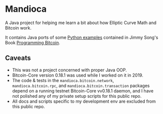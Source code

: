 # Mandioca

A Java project for helping me learn a bit about how Elliptic Curve Math and Bitcoin work.

It contains Java ports of some [Python examples](https://github.com/jimmysong/programmingbitcoin) contained in
Jimmy Song's Book [Programming Bitcoin](https://www.oreilly.com/library/view/programming-bitcoin/9781492031482).

## Caveats

- This was not a project concerned with proper Java OOP.
- Bitcoin-Core version 0.18.1 was used while I worked on it in 2019.
- The code & tests in the `mandioca.bitcoin.network`, `mandioca.bitcoin.rpc`, and `mandioca.bitcoin.transaction`
  packages depend on a running testnet Bitcoin-Core vv0.18.1 daemon, and I have not polished any of my private setup
  scripts for this public repo.
- All docs and scripts specific to my development env are excluded from this public repo.


